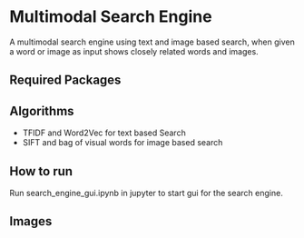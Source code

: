 # Multimodal Search Engine

A multimodal search engine using text and image based search, when given a word or image as input shows closely related words and images.

## Required Packages

## Algorithms 

* TFIDF and Word2Vec for text based Search
* SIFT and bag of visual words for image based search

## How to run

Run search_engine_gui.ipynb in jupyter to start gui for the search engine.

## Images
